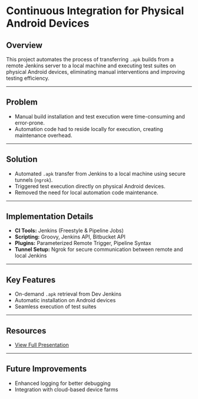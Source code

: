 # **Continuous Integration for Physical Android Devices**  

## **Overview**  
This project automates the process of transferring `.apk` builds from a remote Jenkins server to a local machine and executing test suites on physical Android devices, eliminating manual interventions and improving testing efficiency.  

---

## **Problem**  
- Manual build installation and test execution were time-consuming and error-prone.  
- Automation code had to reside locally for execution, creating maintenance overhead.  

---

## **Solution**  
- Automated `.apk` transfer from Jenkins to a local machine using secure tunnels (`ngrok`).  
- Triggered test execution directly on physical Android devices.  
- Removed the need for local automation code maintenance.  

---

## **Implementation Details**  
- **CI Tools:** Jenkins (Freestyle & Pipeline Jobs)  
- **Scripting:** Groovy, Jenkins API, Bitbucket API  
- **Plugins:** Parameterized Remote Trigger, Pipeline Syntax  
- **Tunnel Setup:** Ngrok for secure communication between remote and local Jenkins  

---

## **Key Features**  
- On-demand `.apk` retrieval from Dev Jenkins  
- Automatic installation on Android devices  
- Seamless execution of test suites  

---

## **Resources**  
- [View Full Presentation](./docs/CICD_Physical_Android.pptx)  

---

## **Future Improvements**  
- Enhanced logging for better debugging  
- Integration with cloud-based device farms  
